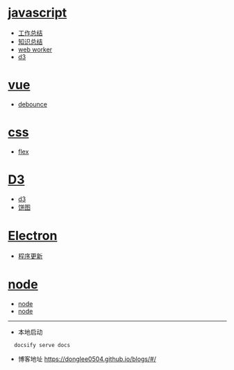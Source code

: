 # [javascript](javascript/工作总结.md)

- [工作总结](javascript/工作总结.md)
- [知识总结](javascript/知识总结.md)
- [web worker](javascript/web_worker.md)
- [d3](javascript/d3.md)

# [vue](vue/vue.md)

- [debounce](vue/debounce.md)

# [css](CSS/flex.md)

- [flex](CSS/flex.md)

# [D3](D3/d3.md)

- [d3](D3/d3.md)
- [饼图](D3/饼图.md)

# [Electron](Electron/程序更新.md)

- [程序更新](Electron/程序更新.md)

# [node](node/node_mysql.md)

- [node](node/node_mysql.md)
- [node](node/nodejs.md)

---

- 本地启动

```
  docsify serve docs
```

- 博客地址
  <https://donglee0504.github.io/blogs/#/>
